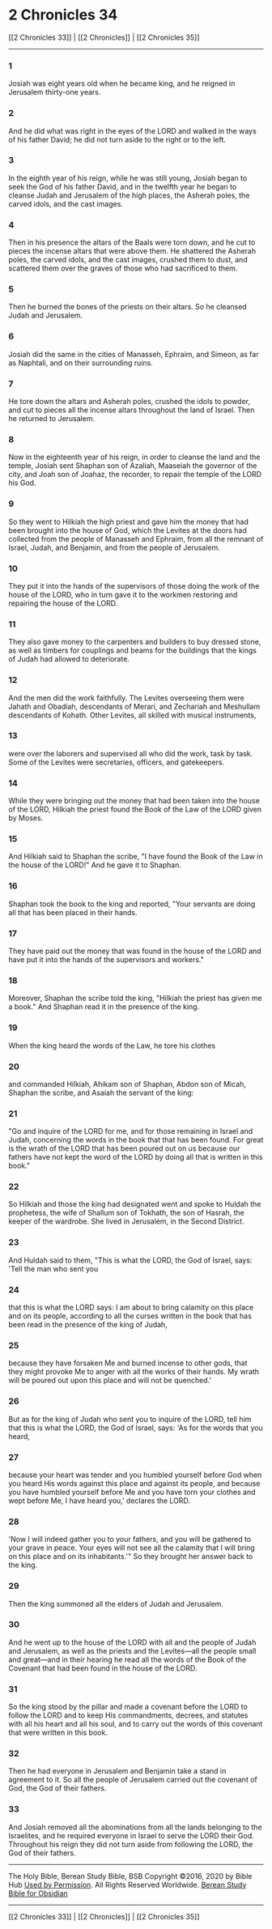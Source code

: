 # 2 Chronicles 34

[[2 Chronicles 33]] | [[2 Chronicles]] | [[2 Chronicles 35]]

---

### 1
Josiah was eight years old when he became king, and he reigned in Jerusalem thirty-one years.

### 2
And he did what was right in the eyes of the LORD and walked in the ways of his father David; he did not turn aside to the right or to the left.

### 3
In the eighth year of his reign, while he was still young, Josiah began to seek the God of his father David, and in the twelfth year he began to cleanse Judah and Jerusalem of the high places, the Asherah poles, the carved idols, and the cast images.

### 4
Then in his presence the altars of the Baals were torn down, and he cut to pieces the incense altars that were above them. He shattered the Asherah poles, the carved idols, and the cast images, crushed them to dust, and scattered them over the graves of those who had sacrificed to them.

### 5
Then he burned the bones of the priests on their altars. So he cleansed Judah and Jerusalem.

### 6
Josiah did the same in the cities of Manasseh, Ephraim, and Simeon, as far as Naphtali, and on their surrounding ruins.

### 7
He tore down the altars and Asherah poles, crushed the idols to powder, and cut to pieces all the incense altars throughout the land of Israel. Then he returned to Jerusalem.

### 8
Now in the eighteenth year of his reign, in order to cleanse the land and the temple, Josiah sent Shaphan son of Azaliah, Maaseiah the governor of the city, and Joah son of Joahaz, the recorder, to repair the temple of the LORD his God.

### 9
So they went to Hilkiah the high priest and gave him the money that had been brought into the house of God, which the Levites at the doors had collected from the people of Manasseh and Ephraim, from all the remnant of Israel, Judah, and Benjamin, and from the people of Jerusalem.

### 10
They put it into the hands of the supervisors of those doing the work of the house of the LORD, who in turn gave it to the workmen restoring and repairing the house of the LORD.

### 11
They also gave money to the carpenters and builders to buy dressed stone, as well as timbers for couplings and beams for the buildings that the kings of Judah had allowed to deteriorate.

### 12
And the men did the work faithfully. The Levites overseeing them were Jahath and Obadiah, descendants of Merari, and Zechariah and Meshullam descendants of Kohath. Other Levites, all skilled with musical instruments,

### 13
were over the laborers and supervised all who did the work, task by task. Some of the Levites were secretaries, officers, and gatekeepers.

### 14
While they were bringing out the money that had been taken into the house of the LORD, Hilkiah the priest found the Book of the Law of the LORD given by Moses.

### 15
And Hilkiah said to Shaphan the scribe, "I have found the Book of the Law in the house of the LORD!" And he gave it to Shaphan.

### 16
Shaphan took the book to the king and reported, "Your servants are doing all that has been placed in their hands.

### 17
They have paid out the money that was found in the house of the LORD and have put it into the hands of the supervisors and workers."

### 18
Moreover, Shaphan the scribe told the king, "Hilkiah the priest has given me a book." And Shaphan read it in the presence of the king.

### 19
When the king heard the words of the Law, he tore his clothes

### 20
and commanded Hilkiah, Ahikam son of Shaphan, Abdon son of Micah, Shaphan the scribe, and Asaiah the servant of the king:

### 21
"Go and inquire of the LORD for me, and for those remaining in Israel and Judah, concerning the words in the book that that has been found. For great is the wrath of the LORD that has been poured out on us because our fathers have not kept the word of the LORD by doing all that is written in this book."

### 22
So Hilkiah and those the king had designated went and spoke to Huldah the prophetess, the wife of Shallum son of Tokhath, the son of Hasrah, the keeper of the wardrobe. She lived in Jerusalem, in the Second District.

### 23
And Huldah said to them, "This is what the LORD, the God of Israel, says: 'Tell the man who sent you

### 24
that this is what the LORD says: I am about to bring calamity on this place and on its people, according to all the curses written in the book that has been read in the presence of the king of Judah,

### 25
because they have forsaken Me and burned incense to other gods, that they might provoke Me to anger with all the works of their hands. My wrath will be poured out upon this place and will not be quenched.'

### 26
But as for the king of Judah who sent you to inquire of the LORD, tell him that this is what the LORD, the God of Israel, says: 'As for the words that you heard,

### 27
because your heart was tender and you humbled yourself before God when you heard His words against this place and against its people, and because you have humbled yourself before Me and you have torn your clothes and wept before Me, I have heard you,' declares the LORD.

### 28
'Now I will indeed gather you to your fathers, and you will be gathered to your grave in peace. Your eyes will not see all the calamity that I will bring on this place and on its inhabitants.'" So they brought her answer back to the king.

### 29
Then the king summoned all the elders of Judah and Jerusalem.

### 30
And he went up to the house of the LORD with all and the people of Judah and Jerusalem, as well as the priests and the Levites—all the people small and great—and in their hearing he read all the words of the Book of the Covenant that had been found in the house of the LORD.

### 31
So the king stood by the pillar and made a covenant before the LORD to follow the LORD and to keep His commandments, decrees, and statutes with all his heart and all his soul, and to carry out the words of this covenant that were written in this book.

### 32
Then he had everyone in Jerusalem and Benjamin take a stand in agreement to it. So all the people of Jerusalem carried out the covenant of God, the God of their fathers.

### 33
And Josiah removed all the abominations from all the lands belonging to the Israelites, and he required everyone in Israel to serve the LORD their God. Throughout his reign they did not turn aside from following the LORD, the God of their fathers.

---

The Holy Bible, Berean Study Bible, BSB
Copyright ©2016, 2020 by Bible Hub
[Used by Permission](https://berean.bible/terms.htm). All Rights Reserved Worldwide.
[Berean Study Bible for Obsidian](https://github.com/gapmiss/berean-study-bible-for-obsidian)

---

[[2 Chronicles 33]] | [[2 Chronicles]] | [[2 Chronicles 35]]

